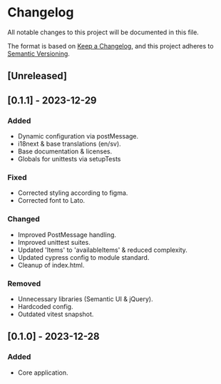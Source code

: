 <!--
SPDX-FileCopyrightText: 2023 Digg - Agency for Digital Government

SPDX-License-Identifier: CC0-1.0
-->

# Changelog
All notable changes to this project will be documented in this file.

The format is based on [Keep a Changelog](https://keepachangelog.com/en/1.0.0/),
and this project adheres to [Semantic Versioning](https://semver.org/spec/v2.0.0.html).

## [Unreleased]

## [0.1.1] - 2023-12-29

### Added
- Dynamic configuration via postMessage.
- i18next & base translations (en/sv).
- Base documentation & licenses.
- Globals for unittests via setupTests 

### Fixed
- Corrected styling according to figma.
- Corrected font to Lato.

### Changed
- Improved PostMessage handling.
- Improved unittest suites.
- Updated 'Items' to 'availableItems' & reduced complexity. 
- Updated cypress config to module standard.
- Cleanup of index.html.

### Removed
- Unnecessary libraries (Semantic UI & jQuery).
- Hardcoded config.
- Outdated vitest snapshot.


## [0.1.0] - 2023-12-28

### Added

- Core application.


